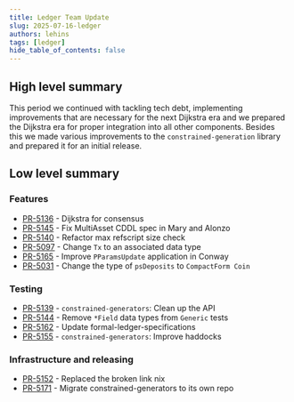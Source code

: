 ```yaml
---
title: Ledger Team Update
slug: 2025-07-16-ledger
authors: lehins
tags: [ledger]
hide_table_of_contents: false
---
```


## High level summary

This period we continued with tackling tech debt, implementing improvements that are necessary for
the next Dijkstra era and we prepared the Dijkstra era for proper integration into all other
components.  Besides this we made various improvements to the `constrained-generation` library and
prepared it for an initial release.

## Low level summary

### Features

* [PR-5136] - Dijkstra for consensus
* [PR-5145] - Fix MultiAsset CDDL spec in Mary and Alonzo
* [PR-5140] - Refactor max refscript size check
* [PR-5097] - Change `Tx` to an associated data type
* [PR-5165] - Improve `PParamsUpdate` application in Conway
* [PR-5031] - Change the type of `psDeposits` to `CompactForm Coin`

### Testing

* [PR-5139] - `constrained-generators`: Clean up the API
* [PR-5144] - Remove `*Field` data types from `Generic` tests
* [PR-5162] - Update formal-ledger-specifications
* [PR-5155] - `constrained-generators`: Improve haddocks

### Infrastructure and releasing

* [PR-5152] - Replaced the broken link nix
* [PR-5171] - Migrate constrained-generators to its own repo

[PR-5136]: https://github.com/IntersectMBO/cardano-ledger/pull/5136
[PR-5152]: https://github.com/IntersectMBO/cardano-ledger/pull/5152
[PR-5139]: https://github.com/IntersectMBO/cardano-ledger/pull/5139
[PR-5145]: https://github.com/IntersectMBO/cardano-ledger/pull/5145
[PR-5140]: https://github.com/IntersectMBO/cardano-ledger/pull/5140
[PR-5144]: https://github.com/IntersectMBO/cardano-ledger/pull/5144
[PR-5097]: https://github.com/IntersectMBO/cardano-ledger/pull/5097
[PR-5165]: https://github.com/IntersectMBO/cardano-ledger/pull/5165
[PR-5162]: https://github.com/IntersectMBO/cardano-ledger/pull/5162
[PR-5031]: https://github.com/IntersectMBO/cardano-ledger/pull/5031
[PR-5155]: https://github.com/IntersectMBO/cardano-ledger/pull/5155
[PR-5171]: https://github.com/IntersectMBO/cardano-ledger/pull/5171
